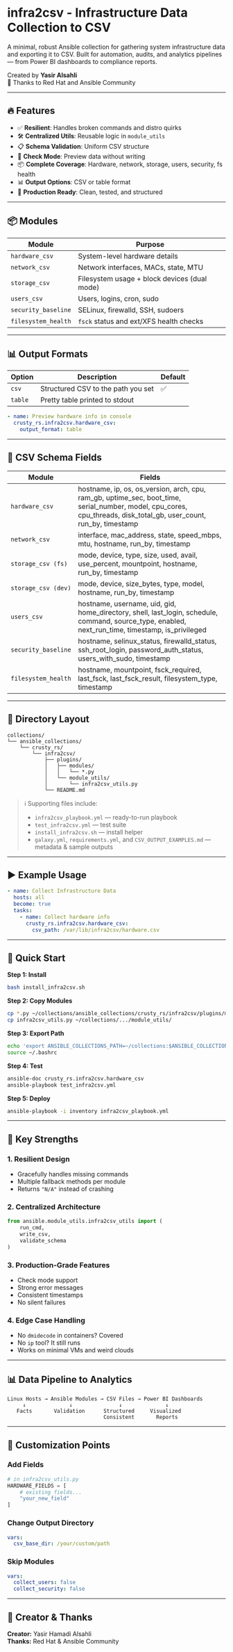 
# infra2csv - Infrastructure Data Collection to CSV

A minimal, robust Ansible collection for gathering system infrastructure data and exporting it to CSV. Built for automation, audits, and analytics pipelines — from Power BI dashboards to compliance reports.

Created by **Yasir Alsahli**  
🙏 Thanks to Red Hat and Ansible Community

---

## 🔥 Features

- ✅ **Resilient**: Handles broken commands and distro quirks
- 🛠 **Centralized Utils**: Reusable logic in `module_utils`
- 📋 **Schema Validation**: Uniform CSV structure
- 🔎 **Check Mode**: Preview data without writing
- 📦 **Complete Coverage**: Hardware, network, storage, users, security, fs health
- 📊 **Output Options**: CSV or table format
- 🚀 **Production Ready**: Clean, tested, and structured

---

## 📦 Modules

| Module              | Purpose                                                  |
|---------------------|----------------------------------------------------------|
| `hardware_csv`      | System-level hardware details                            |
| `network_csv`       | Network interfaces, MACs, state, MTU                     |
| `storage_csv`       | Filesystem usage + block devices (dual mode)             |
| `users_csv`         | Users, logins, cron, sudo                                |
| `security_baseline` | SELinux, firewalld, SSH, sudoers                         |
| `filesystem_health` | `fsck` status and ext/XFS health checks                  |

---

## 📊 Output Formats

| Option   | Description                        | Default |
|----------|------------------------------------|---------|
| `csv`    | Structured CSV to the path you set | ✅      |
| `table`  | Pretty table printed to stdout     |         |

```yaml
- name: Preview hardware info in console
  crusty_rs.infra2csv.hardware_csv:
    output_format: table
```

---

## 🧬 CSV Schema Fields

| Module              | Fields |
|---------------------|--------|
| `hardware_csv`      | hostname, ip, os, os_version, arch, cpu, ram_gb, uptime_sec, boot_time, serial_number, model, cpu_cores, cpu_threads, disk_total_gb, user_count, run_by, timestamp |
| `network_csv`       | interface, mac_address, state, speed_mbps, mtu, hostname, run_by, timestamp |
| `storage_csv (fs)`  | mode, device, type, size, used, avail, use_percent, mountpoint, hostname, run_by, timestamp |
| `storage_csv (dev)` | mode, device, size_bytes, type, model, hostname, run_by, timestamp |
| `users_csv`         | hostname, username, uid, gid, home_directory, shell, last_login, schedule, command, source_type, enabled, next_run_time, timestamp, is_privileged |
| `security_baseline` | hostname, selinux_status, firewalld_status, ssh_root_login, password_auth_status, users_with_sudo, timestamp |
| `filesystem_health` | hostname, mountpoint, fsck_required, last_fsck, last_fsck_result, filesystem_type, timestamp |

---

## 📁 Directory Layout

```
collections/
└── ansible_collections/
    └── crusty_rs/
        └── infra2csv/
            ├── plugins/
            │   ├── modules/
            │   │   └── *.py
            │   └── module_utils/
            │       └── infra2csv_utils.py
            └── README.md
```

> ℹ️ Supporting files include:  
> - `infra2csv_playbook.yml` — ready-to-run playbook  
> - `test_infra2csv.yml` — test suite  
> - `install_infra2csv.sh` — install helper  
> - `galaxy.yml`, `requirements.yml`, and `CSV_OUTPUT_EXAMPLES.md` — metadata & sample outputs  

---

## ▶️ Example Usage

```yaml
- name: Collect Infrastructure Data
  hosts: all
  become: true
  tasks:
    - name: Collect hardware info
      crusty_rs.infra2csv.hardware_csv:
        csv_path: /var/lib/infra2csv/hardware.csv
```

---

## 🚀 Quick Start

**Step 1: Install**

```bash
bash install_infra2csv.sh
```

**Step 2: Copy Modules**

```bash
cp *.py ~/collections/ansible_collections/crusty_rs/infra2csv/plugins/modules/
cp infra2csv_utils.py ~/collections/.../module_utils/
```

**Step 3: Export Path**

```bash
echo 'export ANSIBLE_COLLECTIONS_PATH=~/collections:$ANSIBLE_COLLECTIONS_PATH' >> ~/.bashrc
source ~/.bashrc
```

**Step 4: Test**

```bash
ansible-doc crusty_rs.infra2csv.hardware_csv
ansible-playbook test_infra2csv.yml
```

**Step 5: Deploy**

```bash
ansible-playbook -i inventory infra2csv_playbook.yml
```

---

## 💪 Key Strengths

### 1. Resilient Design

- Gracefully handles missing commands  
- Multiple fallback methods per module  
- Returns `"N/A"` instead of crashing

### 2. Centralized Architecture

```python
from ansible.module_utils.infra2csv_utils import (
    run_cmd,
    write_csv,
    validate_schema
)
```

### 3. Production-Grade Features

- Check mode support  
- Strong error messages  
- Consistent timestamps  
- No silent failures

### 4. Edge Case Handling

- No `dmidecode` in containers? Covered  
- No `ip` tool? It still runs  
- Works on minimal VMs and weird clouds

---

## 📊 Data Pipeline to Analytics

```text
Linux Hosts → Ansible Modules → CSV Files → Power BI Dashboards
     ↓              ↓               ↓              ↓
   Facts       Validation      Structured     Visualized
                               Consistent       Reports
```

---

## 🔧 Customization Points

### Add Fields

```python
# in infra2csv_utils.py
HARDWARE_FIELDS = [
    # existing fields...
    "your_new_field"
]
```

### Change Output Directory

```yaml
vars:
  csv_base_dir: /your/custom/path
```

### Skip Modules

```yaml
vars:
  collect_users: false
  collect_security: false
```

---

## 🧩 Creator & Thanks

**Creator:** Yasir Hamadi Alsahli  
**Thanks:** Red Hat & Ansible Community

